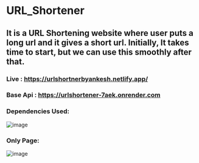 # URL_Shortener
## It is a URL Shortening website where user puts a long url and it gives a short url. Initially, It takes time to start, but we can use this smoothly after that.
### Live : https://urlshortnerbyankesh.netlify.app/
### Base Api : https://urlshortener-7aek.onrender.com

### Dependencies Used:

 ![image](https://user-images.githubusercontent.com/60172576/228552337-d1d7a1fe-0684-4c0d-b5aa-8816fe89c28b.png)

 ### Only Page:
 ![image](https://user-images.githubusercontent.com/60172576/228550909-cd0cb85f-04a4-41be-b424-01f881a257fb.png)
